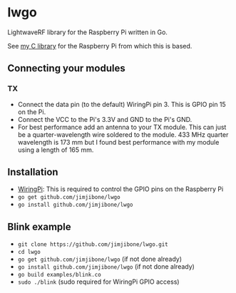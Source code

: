 # lwgo

LightwaveRF library for the Raspberry Pi written in Go.

See [my C library](https://github.com/jimjibone/LightwaveRF) for the Raspberry Pi from which this is based.


## Connecting your modules

### TX

- Connect the data pin (to the default) WiringPi pin 3. This is GPIO pin 15 on the Pi.
- Connect the VCC to the Pi's 3.3V and GND to the Pi's GND.
- For best performance add an antenna to your TX module. This can just be a quarter-wavelength wire soldered to the module. 433 MHz quarter wavelength is 173 mm but I found best performance with my module using a length of 165 mm.


## Installation

- [WiringPi](http://wiringpi.com/download-and-install/): This is required to control the GPIO pins on the Raspberry Pi
- `go get github.com/jimjibone/lwgo`
- `go install github.com/jimjibone/lwgo`


## Blink example

- `git clone https://github.com/jimjibone/lwgo.git`
- `cd lwgo`
- `go get github.com/jimjibone/lwgo` (if not done already)
- `go install github.com/jimjibone/lwgo` (if not done already)
- `go build examples/blink.co`
- `sudo ./blink` (sudo required for WiringPi GPIO access)
